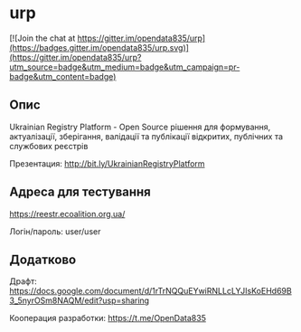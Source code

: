# urp

[![Join the chat at https://gitter.im/opendata835/urp](https://badges.gitter.im/opendata835/urp.svg)](https://gitter.im/opendata835/urp?utm_source=badge&utm_medium=badge&utm_campaign=pr-badge&utm_content=badge)

## Опис

Ukrainian Registry Platform - Open Source рішення для формування, актуалізації, зберігання, валідації та публікації відкритих, публічних та службових реєстрів

Презентация: http://bit.ly/UkrainianRegistryPlatform

## Адреса для тестування

https://reestr.ecoalition.org.ua/

Логін/пароль: user/user

## Додатково

Драфт: https://docs.google.com/document/d/1rTrNQQuEYwiRNLLcLYJIsKoEHd69B3_5nyrOSm8NAQM/edit?usp=sharing

Кооперация разработки: https://t.me/OpenData835
